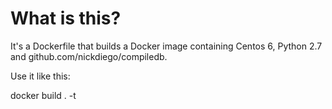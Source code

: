 What is this?
=============

It's a Dockerfile that builds a Docker image containing Centos 6, Python 2.7
and github.com/nickdiego/compiledb.

Use it like this:

  docker build . -t <your-tag>
